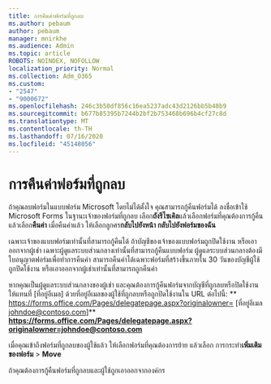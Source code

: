 ```yaml
---
title: การคืนค่าฟอร์มที่ถูกลบ
ms.author: pebaum
author: pebaum
manager: mnirkhe
ms.audience: Admin
ms.topic: article
ROBOTS: NOINDEX, NOFOLLOW
localization_priority: Normal
ms.collection: Adm_O365
ms.custom:
- "2547"
- "9000672"
ms.openlocfilehash: 246c3b50df856c16ea5237adc43d2126bb5b48b9
ms.sourcegitcommit: b677b85395b7244b2bf2b753468b696b4cf27c8d
ms.translationtype: MT
ms.contentlocale: th-TH
ms.lasthandoff: 07/16/2020
ms.locfileid: "45148056"
---
```

# <a name="restore-a-deleted-form"></a>การคืนค่าฟอร์มที่ถูกลบ

ถ้าคุณลบฟอร์มในแบบฟอร์ม Microsoft โดยไม่ได้ตั้งใจ คุณสามารถกู้คืนฟอร์มได้ ลงชื่อเข้าใช้ Microsoft Forms ในฐานะเจ้าของฟอร์มที่ถูกลบ เลือก**ถังรีไซเคิล**แล้วเลือกฟอร์มที่คุณต้องการกู้คืน แล้วเลือก**คืนค่า** เมื่อคืนค่าแล้ว ให้เลือกลูกศร**กลับไปยังหน้า กลับไปยังฟอร์มของฉัน**

เฉพาะเจ้าของแบบฟอร์มเท่านั้นที่สามารถกู้คืนได้ ถ้าบัญชีของเจ้าของแบบฟอร์มถูกปิดใช้งาน หรือเอาออกจากผู้เช่า เฉพาะผู้ดูแลระบบส่วนกลางเท่านั้นที่สามารถกู้คืนแบบฟอร์ม ผู้ดูแลระบบส่วนกลางต้องมีใบอนุญาตฟอร์มเพื่อทําการคืนค่า สามารถคืนค่าได้เฉพาะฟอร์มที่สร้างขึ้นภายใน 30 วันของบัญชีผู้ใช้ถูกปิดใช้งาน หรือเอาออกจากผู้เช่าเท่านั้นที่สามารถถูกคืนค่า

หากคุณเป็นผู้ดูแลระบบส่วนกลางของผู้เช่า และคุณต้องการกู้คืนฟอร์มจากบัญชีที่ถูกลบหรือปิดใช้งาน ให้แทนที่ [ที่อยู่อีเมล] ด้วยที่อยู่อีเมลของผู้ใช้ที่ถูกลบหรือถูกปิดใช้งานใน URL ต่อไปนี้: ** https://forms.office.com/Pages/delegatepage.aspx?originalowner= [ที่อยู่อีเมล johndoe@contoso.com]** **https://forms.office.com/Pages/delegatepage.aspx?originalowner=johndoe@contoso.com** 

เมื่อคุณเข้าถึงฟอร์มที่ถูกลบของผู้ใช้แล้ว ให้เลือกฟอร์มที่คุณต้องการย้าย แล้วเลือก การกระทํา**เพิ่มเติมของฟอร์ม**  >  **Move**

ถ้าคุณต้องการกู้คืนฟอร์มที่ถูกลบและผู้ใช้ถูกเอาออกจากองค์กร 